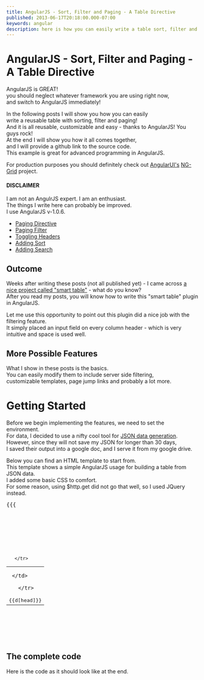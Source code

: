 ```yaml
---
title: AngularJS - Sort, Filter and Paging - A Table Directive
published: 2013-06-17T20:18:00.000-07:00
keywords: angular
description: here is how you can easily write a table sort, filter and paging directive
---
```


<div class="mograblog" dir="ltr" style="text-align: left;" trbidi="on">

# AngularJS - Sort, Filter and Paging - A Table Directive

AngularJS is GREAT!  
you should neglect whatever framework you are using right now,  
and switch to AngularJS immediately!

In the following posts I will show you how you can easily  
write a reusable table with sorting, filter and paging!  
And it is all reusable, customizable and easy - thanks to AngularJS! You guys rock!  
At the end I will show you how it all comes together,  
and I will provide a github link to the source code.  
This example is great for advanced programming in AngularJS.  

For production purposes you should definitely check out [AngularUI's](http://angular-ui.github.io "Angular UI") [NG-Grid](http://angular-ui.github.io/ng-grid/ "NG Grid") project.

<div class="warning">

#### DISCLAIMER

I am not an AngulrJS expert. I am an enthusiast.  
The things I write here can probably be improved.  
I use AngularJS v-1.0.6\.  
</div>

*   [Paging Directive](/2013/06/angularjs-smart-table-1.html)
*   [Paging Filter](/2013/07/angularjs-using-our-table-paging.html)
*   [Toggling Headers](/2013/07/angularjs-adding-toggle-header-feature.html)
*   [Adding Sort](/2013/07/angularjs-adding-sort.html)
*   [Adding Search](/2013/07/angularjs-searching-table.html)

## Outcome

Weeks after writing these posts (not all published yet) - I came across [a nice project called "smart table"](http://lorenzofox3.github.io/smart-table-website/ "Smart Table") - what do you know?  
After you read my posts, you will know how to write this "smart table" plugin in AngularJS.  

Let me use this opportunity to point out this plugin did a nice job with the filtering feature.  
It simply placed an input field on every column header - which is very intuitive and space is used well.  

## More Possible Features

What I show in these posts is the basics.  
You can easily modify them to include server side filtering,  
customizable templates, page jump links and probably a lot more.  

# Getting Started

Before we begin implementing the features, we need to set the environment.  
For data, I decided to use a nifty cool tool for [JSON data generation](http://www.json-generator.com/ "JSON Data Generator"). However, since they will not save my JSON for longer than 30 days,  
I saved their output into a google doc, and I serve it from my google drive.

Below you can find an HTML template to start from.  
This template shows a simple AngularJS usage for building a table from JSON data.  
I added some basic CSS to comfort.  
For some reason, using $http.get did not go that well, so I used JQuery instead.  

<pre class="prettyprint" id="postTemplate">
{{{

  <style><br />   body {background-color:#cecece; margin:0; padding:0; font-family:Arial; }<br />   body>div:first-child {width:50%; margin:auto; margin-top:40px;}<br />   table {border:none; border-collapse:collapse; width:100%;}<br />   table tr { border:none;}<br />   table tr td { border:none; font-size:37px; font-weight:bolder;}<br />   table tr:first-child{background-color:#00ff00;}<br />   table tr:nth-child(2n){ background-color:blue;}<br />   table tr:nth-child(2n+3){ background-color:red;}<br /></style>   

  <script type="text/javascript"><br />   <br />   var myApp = angular.module("myApp",[]);<br /><br />   myApp.controller("PostController", function( $scope, $http ){<br />    $scope.headers = ["name","age"];<br />    $scope.availableHeaders = []; <br />    // using JQuery because $http does not work as expected here.. <br />    $.ajax({<br />     url:"https://googledrive.com/host/0BzBTj4P1uKcAMVVNa0VySm5fbjg", <br />     success:function(d){<br />      $scope.$apply(function(){<br />       $scope.data = JSON.parse(d)["result"];<br />       for ( header in $scope.data ){<br />        $scope.availableHeaders.push(header);<br />       }<br />       console.log($scope.data)<br />      });      <br />    }<br />    });<br />   });<br /></script>   

<div>  

<table>    

<tbody>

<tr>     

<td ng-repeat="head in headers">  

     </td>

       </tr>

<tr ng-repeat="d in data">        

<td ng-repeat="head in headers">  
         {{d[head]}}  
        </td>

       </tr>

   </tbody>

</table>

  </div>
 </pre>

## The complete code

Here is the code as it should look like at the end.

</div>